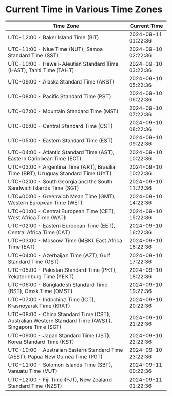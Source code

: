 # Current Time in Various Time Zones

| Time Zone | Current Time |
|-----------|--------------|
| UTC-12:00 - Baker Island Time (BIT) | 2024-09-11 01:22:36 |
| UTC-11:00 - Niue Time (NUT), Samoa Standard Time (SST) | 2024-09-10 02:22:36 |
| UTC-10:00 - Hawaii-Aleutian Standard Time (HAST), Tahiti Time (TAHT) | 2024-09-10 03:22:36 |
| UTC-09:00 - Alaska Standard Time (AKST) | 2024-09-10 05:22:36 |
| UTC-08:00 - Pacific Standard Time (PST) | 2024-09-10 06:22:36 |
| UTC-07:00 - Mountain Standard Time (MST) | 2024-09-10 07:22:36 |
| UTC-06:00 - Central Standard Time (CST) | 2024-09-10 08:22:36 |
| UTC-05:00 - Eastern Standard Time (EST) | 2024-09-10 09:22:36 |
| UTC-04:00 - Atlantic Standard Time (AST), Eastern Caribbean Time (ECT) | 2024-09-10 10:22:36 |
| UTC-03:00 - Argentina Time (ART), Brasília Time (BRT), Uruguay Standard Time (UYT) | 2024-09-10 10:22:36 |
| UTC-02:00 - South Georgia and the South Sandwich Islands Time (SGT) | 2024-09-10 11:22:36 |
| UTC±00:00 - Greenwich Mean Time (GMT), Western European Time (WET) | 2024-09-10 14:22:36 |
| UTC+01:00 - Central European Time (CET), West Africa Time (WAT) | 2024-09-10 15:22:36 |
| UTC+02:00 - Eastern European Time (EET), Central Africa Time (CAT) | 2024-09-10 16:22:36 |
| UTC+03:00 - Moscow Time (MSK), East Africa Time (EAT) | 2024-09-10 16:22:36 |
| UTC+04:00 - Azerbaijan Time (AZT), Gulf Standard Time (GST) | 2024-09-10 17:22:36 |
| UTC+05:00 - Pakistan Standard Time (PKT), Yekaterinburg Time (YEKT) | 2024-09-10 18:22:36 |
| UTC+06:00 - Bangladesh Standard Time (BST), Omsk Time (OMST) | 2024-09-10 19:22:36 |
| UTC+07:00 - Indochina Time (ICT), Krasnoyarsk Time (KRAT) | 2024-09-10 20:22:36 |
| UTC+08:00 - China Standard Time (CST), Australian Western Standard Time (AWST), Singapore Time (SGT) | 2024-09-10 21:22:36 |
| UTC+09:00 - Japan Standard Time (JST), Korea Standard Time (KST) | 2024-09-10 22:22:36 |
| UTC+10:00 - Australian Eastern Standard Time (AEST), Papua New Guinea Time (PGT) | 2024-09-10 23:22:36 |
| UTC+11:00 - Solomon Islands Time (SBT), Vanuatu Time (VUT) | 2024-09-11 00:22:36 |
| UTC+12:00 - Fiji Time (FJT), New Zealand Standard Time (NZST) | 2024-09-11 01:22:36 |
